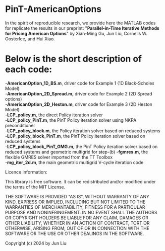 # PinT-AmericanOptions
In the spirit of reproducible research, we provide here the MATLAB codes for replicate the results in our preprint:
"**Parallel-in-Time Iterative Methods for Pricing American Options**" by Xian-Ming Gu, Jun Liu, Cornelis W. Oosterlee, and Hui Xiao.

# Below is the short description of each code:
  -**AmericanOption_1D_BS.m**, driver code for Example 1 (1D Black-Scholes Model)  
  -**AmericanOption_2D_Spread.m**, driver code for Example 2 (2D Spread options)  
  -**AmericanOption_2D_Heston.m**, driver code for Example 3 (2D Heston Model)  
  -**LCP_policy.m**, the direct Policy iteration solver  
  -**LCP_policy_PinT.m**, the PinT Policy iteration solver using NKPA preconditioner  
  -**LCP_policy_block.m**, the Policy iteration solver based on reduced systems  
  -**LCP_policy_block_PinT.m**, the PinT Policy iteration solver based on reduced systems  
  -**LCP_policy_block_PinT_GMG.m**, the PinT Policy iteration solver based on reduced systems and geometric multigrid for step-(b)
  -**fgmres.m**, the flexible GMRES solver imported from the  TT Toolbox  
  -**mg_iter_2d.m**, the main geometric multigrid V-cycle iteration code  
  
  

Licence Information:

This library is free software. It can be redistributed and/or modified under the terms of the MIT License.

THE SOFTWARE IS PROVIDED "AS IS", WITHOUT WARRANTY OF ANY KIND, EXPRESS OR IMPLIED, INCLUDING BUT NOT LIMITED TO THE WARRANTIES OF MERCHANTABILITY, FITNESS FOR A PARTICULAR PURPOSE AND NONINFRINGEMENT. IN NO EVENT SHALL THE AUTHORS OR COPYRIGHT HOLDERS BE LIABLE FOR ANY CLAIM, DAMAGES OR OTHER LIABILITY, WHETHER IN AN ACTION OF CONTRACT, TORT OR OTHERWISE, ARISING FROM, OUT OF OR IN CONNECTION WITH THE SOFTWARE OR THE USE OR OTHER DEALINGS IN THE SOFTWARE.

Copyright (c) 2024 by Jun Liu
